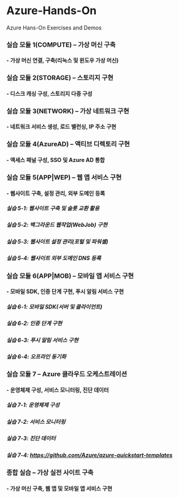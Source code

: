 # Azure-Hands-On
Azure Hans-On Exercises and Demos

### 실습 모듈 1(COMPUTE) – 가상 머신 구축

####    - 가상 머신 연결, 구축(리눅스 및 윈도우 가상 머신)

### 실습 모듈 2(STORAGE) – 스토리지 구현

####    - 디스크 캐싱 구성, 스토리지 다중 구성

### 실습 모듈 3(NETWORK) – 가상 네트워크 구현
		
####    - 네트워크 서비스 생성, 로드 밸런싱, IP 주소 구현

### 실습 모듈 4(AzureAD) – 액티브 디렉토리 구현
		
####    - 액세스 패널 구성, SSO 및 Azure AD 통합

### 실습 모듈 5(APP|WEP) – 웹 앱 서비스 구현
		
####    - 웹사이트 구축, 설정 관리, 외부 도메인 등록
#####      실습 5-1: 웹사이트 구축 및 슬롯 교환 활용
#####      실습 5-2: 백그라운드 웹작업(WebJob) 구현 
#####      실습 5-3: 웹사이트 설정 관리(포털 및 파워셸)
#####      실습 5-4: 웹사이트 외부 도메인 DNS 등록

### 실습 모듈 6(APP|MOB) – 모바일 앱 서비스 구현
		
####    - 모바일 SDK, 인증 단계 구현, 푸시 알림 서비스 구현
#####		  실습 6-1: 모바일 SDK(서버 및 클라이언트)
#####      실습 6-2: 인증 단계 구현
#####		  실습 6-3: 푸시 알림 서비스 구현
#####		  실습 6-4: 오프라인 동기화

### 실습 모듈 7 – Azure 클라우드 오케스트레이션
		
####    - 운영체제 구성, 서비스 모니터링, 진단 데이터
#####     실습 7-1: 운영체제 구성
#####		  실습 7-2: 서비스 모니터링
#####		  실습 7-3: 진단 데이터
#####		  실습 7-4: https://github.com/Azure/azure-quickstart-templates

### 종합 실습 – 가상 실전 사이트 구축
		
####    - 가상 머신 구축, 웹 앱 및 모바일 앱 서비스 구현
